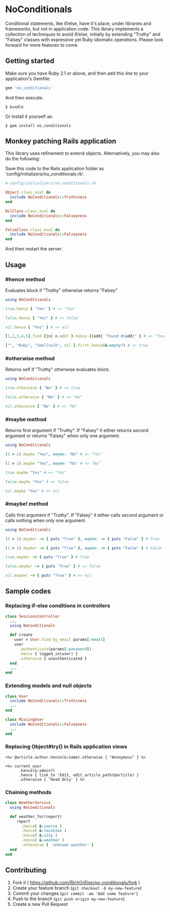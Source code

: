 # NoConditionals

Conditional statements, like if/else, have it's place, under libraries and frameworks, but not in application code. This library implements a collection of techniques to avoid if/else, initially by extending "Truthy" and "Falsey" classes with expressive yet Ruby idiomatic operations. Please look forward for more features to come.

## Getting started

Make sure you have Ruby 2.1 or above, and then add this line to your application's Gemfile:

```ruby
gem 'no_conditionals'
```

And then execute:

    $ bundle

Or install it yourself as:

    $ gem install no_conditionals


## Monkey patching Rails application
This library uses refinement to extend objects. Alternatively, you may also do the following:

Save this code to the Rails application folder as 'config/initializers/no_conditionals.rb'.
```ruby
# config/initializers/no_conditionals.rb

Object.class_eval do
  include NoConditionals::Truthiness
end

NilClass.class_eval do
  include NoConditionals::Falseyness
end

FalseClass.class_eval do
  include NoConditionals::Falseyness
end
```
And then restart the server.

## Usage

### #hence method
Evaluates block if "Truthy" otherwise returns "Falsey"
```ruby
using NoConditionals

true.hence { "Yes" } # => "Yes"

false.hence { "Yes" } # => false

nil.hence { "Yes" } # => nil

[1,2,3,4,5].find {|n| n.odd? }.hence {|odd| "found #{odd}" } # => "found 1"

["", "Ruby", "Smalltalk", nil ].first.hence(&:empty?) # => true
```
### #otherwise method
Returns self if "Truthy" otherwise evaluates block.
```ruby
using NoConditionals

true.otherwise { "No" } # => true

false.otherwise { "No" } # => "No"

nil.otherwise { "No" } # => "No"
```
### #maybe method
Returns first argument if "Truthy". If "Falsey" it either returns second argument or returns "Falsey" when only one argument.
```ruby
using NoConditionals

(3 > 2).maybe "Yes", maybe: "No" # => "Yes"

(1 > 2).maybe "Yes", maybe: "No" # => "No"

true.maybe "Yes" # => "Yes"

false.maybe "Yes" # => false

nil.maybe "Yes" # => nil
```

### #maybe! method
Calls first argument if "Truthy". If "Falsey" it either calls second argument or calls nothing when only one argument.
```ruby
using NoConditionals

(3 > 2).maybe! -> { puts "True" }, maybe: -> { puts "False" } # True

(1 > 2).maybe! -> { puts "True" }, maybe: -> { puts "False" } # False

true.maybe! -> { puts "True" } # True

false.maybe! -> { puts "True" } # => false

nil.maybe! -> { puts "True" } # => nil
```

## Sample codes

### Replacing if-else conditions in controllers
```ruby
class SessionsController
  ...
  using NoConditionals

  def create
    user = User.find_by_email params[:email]
    user
      .authenticate(params[:password])
      .hence { logged_in(user) }
      .otherwise { unauthenticated }
  end
  ...
end
```

### Extending models and null objects
```ruby
class User
  include NoConditionals::Truthiness
  ...
end

class MissingUser
  include NoConditionals::Falseyness
  ...
end
```

### Replacing Object#try() in Rails application views
```erb
<%= @article.author.hence(&:name).otherwise { "Anonymous" } %>

<%= current_user
      .hence(&:admin?)
      .hence { link_to 'Edit, edit_article_path(@article) }
      .otherwise { 'Read Only' } %>
```
### Chaining methods
```ruby
class WeatherService
  using NoConditionals

  def weather_for(report)
     report
       .hence( &:source )
       .hence( &:location )
       .hence( &:city )
       .hence( &:weather )
       .otherwise { 'unknown weather' }
  end
end
```

## Contributing

1. Fork it ( https://github.com/RichOrElse/no-conditionals/fork )
2. Create your feature branch (`git checkout -b my-new-feature`)
3. Commit your changes (`git commit -am 'Add some feature'`)
4. Push to the branch (`git push origin my-new-feature`)
5. Create a new Pull Request
